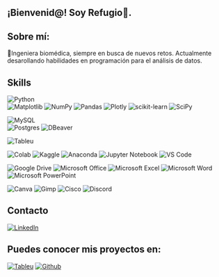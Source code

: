 ## ¡Bienvenid@! Soy Refugio👋.

<!--
**mrefugionv/mrefugionv** is a ✨ _special_ ✨ repository because its `README.md` (this file) appears on your GitHub profile.

Here are some ideas to get you started:

- 🔭 I’m currently working on Data Analisys Projects
- 🌱 I’m currently learning  Python, SQL & Tableu. 
-->

## Sobre mí: 
🦽Ingeniera biomédica, siempre en busca de nuevos retos.  Actualmente desarollando habilidades en programación para el análisis de datos.

## Skills

![Python](https://img.shields.io/badge/:Python-024A86?style=for-the-badge&logo=python&logoColor=white&labelColor=101010)</br>
![Matplotlib](https://img.shields.io/badge/Matplotlib-%23ffffff.svg?style=for-the-badge&logo=Matplotlib&logoColor=black)
![NumPy](https://img.shields.io/badge/numpy-%23013243.svg?style=for-the-badge&logo=numpy&logoColor=white)
![Pandas](https://img.shields.io/badge/pandas-%23150458.svg?style=for-the-badge&logo=pandas&logoColor=white)
![Plotly](https://img.shields.io/badge/Plotly-%233F4F75.svg?style=for-the-badge&logo=plotly&logoColor=white)
![scikit-learn](https://img.shields.io/badge/scikit--learn-%23F7931E.svg?style=for-the-badge&logo=scikit-learn&logoColor=white)
![SciPy](https://img.shields.io/badge/SciPy-%230C55A5.svg?style=for-the-badge&logo=scipy&logoColor=%white)



![MySQL](https://img.shields.io/badge/:MySQL-E36B26?style=for-the-badge&logo=mysql&logoColor=white&labelColor=101010)</br>
![Postgres](https://img.shields.io/badge/postgres-%23316192.svg?style=for-the-badge&logo=postgresql&logoColor=white)
![DBeaver](https://img.shields.io/badge/dbeaver-382923?style=for-the-badge&logo=dbeaver&logoColor=white)



![Tableu](https://img.shields.io/badge/:Tableu-8C4966?style=for-the-badge&logo=microstrategy&logoColor=white&labelColor=101010)</br>



![Colab](https://img.shields.io/badge/Colab-F9AB00?style=for-the-badge&logo=googlecolab&color=525252)
![Kaggle](https://img.shields.io/badge/Kaggle-035a7d?style=for-the-badge&logo=kaggle&logoColor=white)
![Anaconda](https://img.shields.io/badge/Anaconda-%2344A833.svg?style=for-the-badge&logo=anaconda&logoColor=white)
![Jupyter Notebook](https://img.shields.io/badge/jupyter-%23FA0F00.svg?style=for-the-badge&logo=jupyter&logoColor=white)
![VS Code](https://img.shields.io/badge/VSCode-0078D4?style=for-the-badge&logo=visual%20studio%20code&logoColor=white)



![Google Drive](https://img.shields.io/badge/Google%20Drive-4285F4?style=for-the-badge&logo=googledrive&logoColor=white)
![Microsoft Office](https://img.shields.io/badge/Microsoft_Office-D83B01?style=for-the-badge&logo=microsoft-office&logoColor=white)
![Microsoft Excel](https://img.shields.io/badge/Microsoft_Excel-217346?style=for-the-badge&logo=microsoft-excel&logoColor=white)
![Microsoft Word](https://img.shields.io/badge/Microsoft_Word-2B579A?style=for-the-badge&logo=microsoft-word&logoColor=white)
![Microsoft PowerPoint](https://img.shields.io/badge/Microsoft_PowerPoint-B7472A?style=for-the-badge&logo=microsoft-powerpoint&logoColor=white)


![Canva](https://img.shields.io/badge/Canva-%2300C4CC.svg?&style=for-the-badge&logo=Canva&logoColor=white)
![Gimp](https://img.shields.io/badge/gimp-5C5543?style=for-the-badge&logo=gimp&logoColor=white)
![Cisco](https://img.shields.io/badge/cisco-%23049fd9.svg?style=for-the-badge&logo=cisco&logoColor=black)
![Discord](https://img.shields.io/badge/Discord-%235865F2.svg?style=for-the-badge&logo=discord&logoColor=white)


## Contacto

[![LinkedIn](https://img.shields.io/badge/:LinkedIn-8C4966?style=for-the-badge&logo=librarything&logoColor=white&labelColor=101010)](https://www.linkedin.com/in/refugio-noriega/)

## Puedes conocer mis proyectos en:
[![Tableu](https://img.shields.io/badge/:Tableu-8C4966?style=for-the-badge&logo=microstrategy&logoColor=white&labelColor=101010)](https://public.tableau.com/app/profile/maria.del.refugio.noriega/vizzes)
[![Github](https://img.shields.io/badge/github-121013?style=for-the-badge&logo=github&logoColor=white)](https://github.com/mrefugionv)



